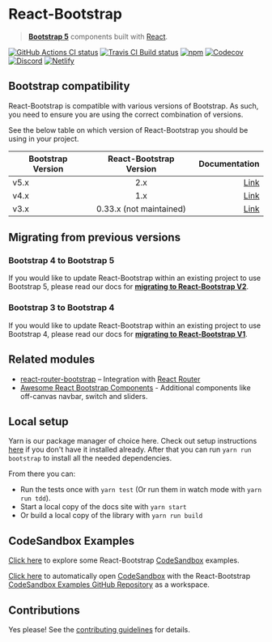 # React-Bootstrap

> **[Bootstrap 5][bootstrap]** components built with [React][react].

[![GitHub Actions CI status][gh-actions-badge]][gh-actions]
[![Travis CI Build status][travis-badge]][travis]
[![npm][npm-badge]][npm]
[![Codecov][codecov-badge]][codecov]
[![Discord][discord-badge]][discord]
[![Netlify][netlify-badge]][netlify]

## Bootstrap compatibility

React-Bootstrap is compatible with various versions of Bootstrap.  As such, you need to ensure you are using the correct combination of versions.  

See the below table on which version of React-Bootstrap you should be using in your project.

| Bootstrap Version | React-Bootstrap Version | Documentation |
| ------------- |:-------------:| -----:|
| v5.x | 2.x | [Link][v5-documentation] |
| v4.x | 1.x | [Link][v4-documentation] |
| v3.x | 0.33.x (not maintained) | [Link][v3-documentation] |

## Migrating from previous versions

### Bootstrap 4 to Bootstrap 5

If you would like to update React-Bootstrap within an existing project to use Bootstrap 5, please read our docs for **[migrating to React-Bootstrap V2][v5-migration]**.

### Bootstrap 3 to Bootstrap 4

If you would like to update React-Bootstrap within an existing project to use Bootstrap 4, please read our docs for **[migrating to React-Bootstrap V1][v4-migration]**.

## Related modules

- [react-router-bootstrap][react-router-bootstrap] – Integration with [React Router][react-router]
- [Awesome React Bootstrap Components][awesome-react-bootstrap-components] - Additional components like off-canvas navbar, switch and sliders.

## Local setup

Yarn is our package manager of choice here. Check out setup
instructions [here](https://yarnpkg.com/en/docs/install) if you don't have it installed already.
After that you can run `yarn run bootstrap` to install all the needed dependencies.

From there you can:

- Run the tests once with `yarn test` (Or run them in watch mode with `yarn run tdd`).
- Start a local copy of the docs site with `yarn start`
- Or build a local copy of the library with `yarn run build`

## CodeSandbox Examples

[Click here](https://github.com/react-bootstrap/code-sandbox-examples) to explore some React-Bootstrap [CodeSandbox](https://codesandbox.io/) examples.

[Click here](https://codesandbox.io/s/github/react-bootstrap/code-sandbox-examples/tree/master/basic) to automatically open [CodeSandbox](https://codesandbox.io/) with the React-Bootstrap [CodeSandbox Examples GitHub Repository](https://github.com/react-bootstrap/code-sandbox-examples) as a workspace.

## Contributions

Yes please! See the [contributing guidelines][contributing] for details.

[bootstrap]: https://getbootstrap.com/
[react]: https://reactjs.org/
[v5-documentation]: https://react-bootstrap.github.io
[v5-migration]: https://react-bootstrap.github.io/migrating
[v4-documentation]: https://react-bootstrap-v4.netlify.app
[v4-migration]: https://react-bootstrap-v4.netlify.app/migrating
[v3-documentation]: https://react-bootstrap-v3.netlify.app
[contributing]: CONTRIBUTING.md
[travis-badge]: https://travis-ci.org/react-bootstrap/react-bootstrap.svg?branch=master
[travis]: https://travis-ci.org/react-bootstrap/react-bootstrap
[npm-badge]: https://badge.fury.io/js/react-bootstrap.svg
[npm]: http://badge.fury.io/js/react-bootstrap
[react-router-bootstrap]: https://github.com/react-bootstrap/react-router-bootstrap
[react-router]: https://github.com/reactjs/react-router
[react-bootstrap-extended]: https://github.com/rbalicki2/react-bootstrap-extended
[awesome-react-bootstrap-components]: https://github.com/Hermanya/awesome-react-bootstrap-components
[codecov-badge]: https://img.shields.io/codecov/c/github/react-bootstrap/react-bootstrap/master.svg
[codecov]: https://codecov.io/gh/react-bootstrap/react-bootstrap
[discord-badge]: https://img.shields.io/badge/Discord-Join%20chat%20%E2%86%92-738bd7.svg
[discord]: https://discord.gg/AKfs9vpvRW
[netlify-badge]: https://api.netlify.com/api/v1/badges/f09d443f-11b2-4454-812b-0645aeaca824/deploy-status
[netlify]: https://app.netlify.com/sites/react-bootstrap/deploys
[gh-actions-badge]: https://github.com/react-bootstrap/react-bootstrap/workflows/CI/badge.svg
[gh-actions]: https://github.com/react-bootstrap/react-bootstrap/actions

 
